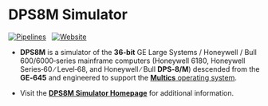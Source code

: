 <!-- vim: set nocp ft=markdown ts=2 sw=2 ai cc=80 et nolist wrap lbr :-->
<!-- SPDX-License-Identifier: FSFAP -->
<!-- scspell-id: 234ac36d-f778-11ec-8863-80ee73e9b8e7 -->
<!-- Copyright (c) 2006-2022 The DPS8M Development Team
     Copying and distribution of this file, with or without modification,
     are permitted in any medium without royalty provided the copyright
     notice and this notice are preserved.  This file is offered "AS-IS",
     without any warranty. -->

# DPS8M Simulator

[![Pipelines](https://gitlab.com/dps8m/dps8m/badges/master/pipeline.svg?ignore_skipped=true)](https://gitlab.com/dps8m/dps8m/pipelines/latest/)
&nbsp;
[![Website](https://img.shields.io/website?up_message=online&url=https%3A%2F%2Fdps8m.gitlab.io)](https://dps8m.gitlab.io/)
&nbsp;

 - **DPS8M** is a simulator of the **36‑bit** GE Large Systems / Honeywell /
   Bull 600/6000‑series mainframe computers (Honeywell 6180, Honeywell
   Series‑60 ∕ Level‑68, and Honeywell ∕ Bull **DPS‑8/M**) descended from
   the **GE‑645** and engineered to support the
   [**Multics** operating system](https://swenson.org/multics_wiki/).

 - Visit the
   [**DPS8M Simulator Homepage**](https://dps8m.gitlab.io/)
   for additional information.
